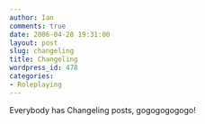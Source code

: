 ```yaml
---
author: Ian
comments: true
date: 2006-04-28 19:31:00
layout: post
slug: changeling
title: Changeling
wordpress_id: 478
categories:
- Roleplaying
---
```


Everybody has Changeling posts, gogogogogogo!
